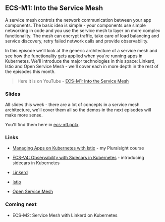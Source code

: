 ## ECS-M1: Into the Service Mesh

A service mesh controls the network communication between your app components. The basic idea is simple - your components use simple networking in code and you use the service mesh to layer on more complex functionality. The mesh can encrypt traffic, take care of load balancing and service discovery, retry failed network calls and provide observability.

In this episode we'll look at the generic architecture of a service mesh and see how the functionality gets applied when you're running apps in Kubernetes. We'll introduce the major technologies in this space: Linkerd, Istio and Open Service Mesh - we'll cover each in more depth in the rest of the episodes this month.

> Here it is on YouTube - [ECS-M1: Into the Service Mesh](https://youtu.be/wJm5QoIcZGg)


### Slides

All slides this week - there are a lot of concepts in a service mesh architecture, we'll cover them all so the demos in the next episodes will make more sense.

You'll find them here in [ecs-m1.pptx](ecs-m1.pptx).

### Links

* [Managing Apps on Kubernetes with Istio](https://pluralsight.pxf.io/Rrr3a) - my Pluralsight course

* [ECS-V4: Observability with Sidecars in Kubernetes](https://eltons.show/ecs-v4) - introducing sidecars in Kubernetes

* [Linkerd](https://linkerd.io)

* [Istio](https://istio.io)

* [Open Service Mesh](https://openservicemesh.io)

### Coming next

* ECS-M2: Service Mesh with Linkerd on Kubernetes